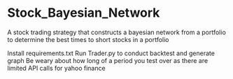# Stock_Bayesian_Network
A stock trading strategy that constructs a bayesian network from a portfolio to determine the best times to short stocks in a portfolio

Install requirements.txt 
Run Trader.py to conduct backtest and generate graph 
Be weary about how long of a period you test over as there are limited API calls for yahoo finance 
